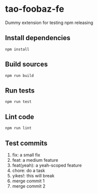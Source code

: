 # tao-foobaz-fe

Dummy extension for testing npm releasing

## Install dependencies

`npm install`

## Build sources

`npm run build`

## Run tests

`npm run test`

## Lint code

`npm run lint`

## Test commits

1. fix: a small fix
2. feat: a medium feature
3. feat(yeah): a yeah-scoped feature
4. chore: do a task
5. yikes!: this will break
6. merge commit 1
7. merge commit 2
